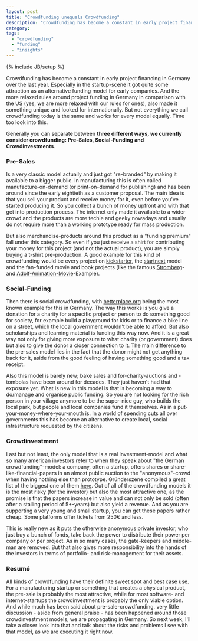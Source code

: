 ```yaml
---
layout: post
title: "Crowdfunding unequals Crowdfunding"
description: "Crowdfunding has become a constant in early project financing in Germany over the last year. Especially in the startup-scene it got quite some attraction as an alternative funding model for early companies. And the more relaxed rules around project funding in Germany in comparison with the US (yes, we are more relaxed with our rules for ones), also made it something unique and looked for internationally. But not everything we call crowdfunding today is the same and works for every model equally. Time too look into this. "
category: 
tags: 
  - "crowdfunding"
  - "funding"
  - "insights"
---
```

{% include JB/setup %}

Crowdfunding has become a constant in early project financing in Germany over the last year. Especially in the startup-scene it got quite some attraction as an alternative funding model for early companies. And the more relaxed rules around project funding in Germany in comparison with the US (yes, we are more relaxed with our rules for ones), also made it something unique and looked for internationally. But not everything we call crowdfunding today is the same and works for every model equally. Time too look into this.

Generally you can separate between **three different ways, we currently consider crowdfunding: Pre-Sales, Social-Funding and Crowdinvestments**. 

### Pre-Sales
Is a very classic model actually and just got "re-branded" by making it available to a bigger public. In manufacturing this is often called manufacture-on-demand (or print-on-demand for publishing) and has been around since the early eightieth as a customer proposal. The main idea is that you sell your product and receive money for it, even before you've started producing it. So you collect a bunch of money upfront and with that get into production process. The internet only made it available to a wider crowd and the products are more techie and geeky nowadays and usually do not require more than a working prototype ready for mass production.

But also merchandise-products around this product as a "funding premium" fall under this category. So even if you just receive a shirt for contributing your money for this project (and not the actual product), you are simply buying a t-shirt pre-production. A good example for this kind of crowdfunding would be every project on [kickstarter](http://www.kickstarter.com), the [startnext](http://www.startnext.de/) model and the fan-funded movie and book projects (like the famous [Stromberg](http://www.spiegel.de/kultur/kino/crowdfunding-fuer-kinofilm-bravo-stromberg-die-zahlen-stimmen-a-805389.html)- and [Adolf-Animation-Movie](http://www.adolfonline.com/)-Example).

### Social-Funding
Then there is social crowdfunding, with [betterplace.org](http://www.betterplace.org/en) being the most known example for this in Germany. The way this works is you give a donation for a charity for a specific project or person to do something good for society, for example build a playground for kids or to finance a bike line on a street, which the local government wouldn't be able to afford. But also scholarships and learning material is funding this way now. And it is a great way not only for giving more exposure to what charity (or government) does but also to give the donor a closer connection to it. The main difference to the pre-sales model lies in the fact that the donor might not get anything back for it, aside from the good feeling of having something good and a tax receipt.

Also this model is barely new; bake sales and for-charity-auctions and -tombolas have been around for decades. They just haven't had that exposure yet. What is new in this model is that is becoming a way to do/manage and organise public funding. So you are not looking for the rich person in your village anymore to be the super-nice guy, who builds the local park, but people and local companies fund it themselves. As in a put-your-money-where-your-mouth is. In a world of spending cuts all over governments this has become an alternative to create local, social infrastructure requested by the citizens.

### Crowdinvestment
Last but not least, the only model that is a real investment-model and what so many american investors refer to when they speak about "the German crowdfunding"-model: a company, often a startup, offers shares or share-like-financial-papers in an almost public auction to the "anonymous"-crowd when having nothing else than prototype. Gründerszene compiled a great list of the biggest one of them [here](http://www.gruenderszene.de/finanzen/crowdfunding-anbieter). Out of all of the crowdfunding models it is the most risky (for the investor) but also the most attractive one, as the promise is that the papers increase in value and can not only be sold (often after a stalling period of 5+-years) but also yield a revenue. And as you are supporting a very young and small startup, you can get these papers rather cheap. Some platforms offer tickets from 250€ and less.

This is really new as it puts the otherwise anonymous private investor, who just buy a bunch of fonds, take back the power to distribute their power per company or per project. As in so many cases, the gate-keepers and middle-man are removed. But that also gives more responsibility into the hands of the investors in terms of portfolio- and risk-management for their assets. 

### Resumé
All kinds of crowdfunding have their definite sweet spot and best case use. For a manufacturing startup or something that creates a physical product, the pre-sale is probably the most attractive, while for most software- and internet-startups the crowdinvestment is probably the only viable option. And while much has been said about pre-sale-crowdfunding, very little discussion - aside from general praise - has been happened around those crowdinvestment models, we are propagating in Germany. So next week, I'll take a closer look into that and talk about the risks and problems I see with that model, as we are executing it right now.
